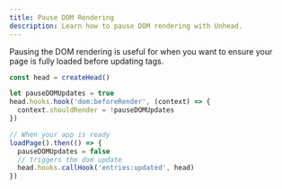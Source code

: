 ```yaml
---
title: Pause DOM Rendering
description: Learn how to pause DOM rendering with Unhead.
---
```


Pausing the DOM rendering is useful for when you want to ensure your page is fully loaded before updating tags.

```ts
const head = createHead()

let pauseDOMUpdates = true
head.hooks.hook('dom:beforeRender', (context) => {
  context.shouldRender = !pauseDOMUpdates
})

// When your app is ready
loadPage().then(() => {
  pauseDOMUpdates = false
  // triggers the dom update
  head.hooks.callHook('entries:updated', head)
})
```
